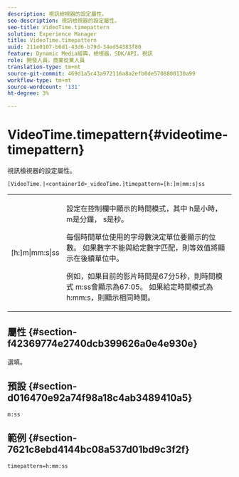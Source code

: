 ```yaml
---
description: 視訊檢視器的設定屬性。
seo-description: 視訊檢視器的設定屬性。
seo-title: VideoTime.timepattern
solution: Experience Manager
title: VideoTime.timepattern
uuid: 211e0107-b6d1-43d6-b79d-34ed54383f80
feature: Dynamic Media經典，檢視器，SDK/API，視訊
role: 開發人員，商業從業人員
translation-type: tm+mt
source-git-commit: 469d1a5c43a972116a8a2efb0de5708800130a99
workflow-type: tm+mt
source-wordcount: '131'
ht-degree: 3%

---
```



# VideoTime.timepattern{#videotime-timepattern}

視訊檢視器的設定屬性。

`[VideoTime.|<containerId>_videoTime.]timepattern=[h:]m|mm:s|ss`

<table id="table_C616483932C2482CA9794DDD7313FD7C"> 
 <tbody> 
  <tr> 
   <td colname="col1"> <p> <span class="codeph"> [h:]m|mm:s|ss</span> </p> </td> 
   <td colname="col2"> <p> 設定在控制欄中顯示的時間模式，其中<span class="codeph"> h</span>是小時，<span class="codeph"> m</span>是分鐘，<span class="codeph"> s</span>是秒。 </p> <p>每個時間單位使用的字母數決定單位要顯示的位數。 如果數字不能與給定數字匹配，則等效值將顯示在後續單位中。 </p> <p>例如，如果目前的影片時間是67分5秒，則時間模式<span class="codeph"> m:ss</span>會顯示為67:05。 如果給定時間模式為<span class="codeph"> h:mm:s</span>，則顯示相同時間。 </p> </td> 
  </tr> 
 </tbody> 
</table>

## 屬性 {#section-f42369774e2740dcb399626a0e4e930e}

選填。

## 預設 {#section-d016470e92a74f98a18c4ab3489410a5}

`m:ss`

## 範例 {#section-7621c8ebd4144bc08a537d01bd9c3f2f}

```
timepattern=h:mm:ss
```

